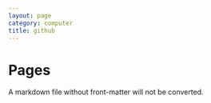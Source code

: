 ```yaml
---
layout: page
category: computer
title: github 
---
```


Pages
=====

A markdown file without front-matter will not be converted.
